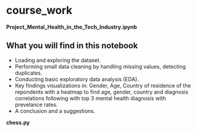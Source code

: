 # course_work

**Project_Mental_Health_in_the_Tech_Industry.ipynb**
  ## What you will find in this notebook
- Loading and exploring the dataset.
- Performing small data cleaning by handling missing values, detecting duplicates.
- Conducting basic exploratory data analysis (EDA).
- Key findings visualizations in: Gender, Age, Country of residence of the repondents with a heatmap to find age, gender, country and diagnosis correlations following with top 3 mental health diagnosis with prevelance rates.
- A conclusion and a suggestions.

**chess.py** 
